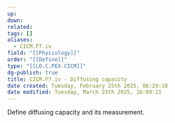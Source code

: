 ```yaml
---
up: 
down: 
related: 
tags: []
aliases:
  - CICM.F7.iv
field: "[[Physiology]]"
order: "[[Define]]"
type: "[[LO.C.PEX.CICM]]"
dg-publish: true
title: CICM.F7.iv - Diffusing capacity
date created: Tuesday, February 25th 2025, 06:29:18
date modified: Tuesday, March 25th 2025, 16:09:21
---
```


Define diffusing capacity and its measurement.
